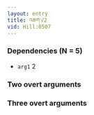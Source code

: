 ```yaml
---
layout: entry
title: འཆག་√2
vid: Hill:0507
---
```

### Dependencies (N = 5)
* `arg1` 2


### Two overt arguments


### Three overt arguments
